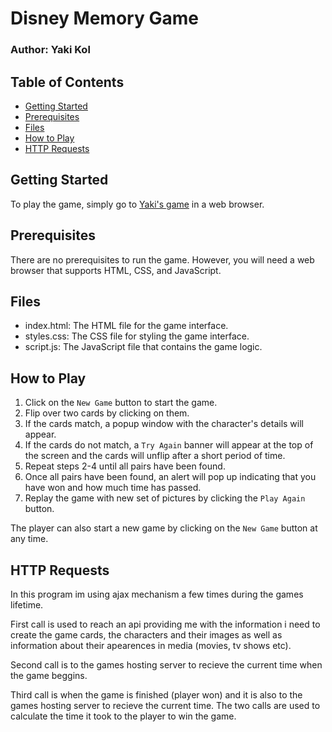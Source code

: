 # Disney Memory Game

### Author: Yaki Kol

## Table of Contents

-   [Getting Started](#getting-started)
-   [Prerequisites](#Prerequisites)
-   [Files](#Files)
-   [How to Play](#how-to-play)
-   [HTTP Requests](#http-requests)

## Getting Started
To play the game, simply go to [Yaki's game](http://yakovko.mysoft.jce.ac.il/ex1/) in a web browser.


## Prerequisites
There are no prerequisites to run the game. However, you will need a web browser that supports HTML, CSS, and JavaScript.

## Files
- index.html: The HTML file for the game interface.<br>
- styles.css: The CSS file for styling the game interface.<br>
- script.js: The JavaScript file that contains the game logic.

## How to Play
1. Click on the `New Game` button to start the game.
2. Flip over two cards by clicking on them.
3. If the cards match, a popup window with the character's details will appear.
4. If the cards do not match, a `Try Again` banner will appear at the top of the screen and the cards will unflip after a short period of time.
5. Repeat steps 2-4 until all pairs have been found.
6. Once all pairs have been found, an alert will pop up indicating that you have won and how much time has passed.
7. Replay the game with new set of pictures by clicking the `Play Again` button.

The player can also start a new game by clicking on the `New Game` button at any time.

## HTTP Requests
In this program im using ajax mechanism a few times during the games lifetime.<br>

First call is used to reach an api providing me with the information i need to create the game cards, the characters and their images
as well as information about their apearences in media (movies, tv shows etc).<br>

Second call is to the games hosting server to recieve the current time when the game beggins.<br>

Third call is when the game is finished (player won) and it is also to the games hosting server to recieve the current time.
The two calls are used to calculate the time it took to the player to win the game.
